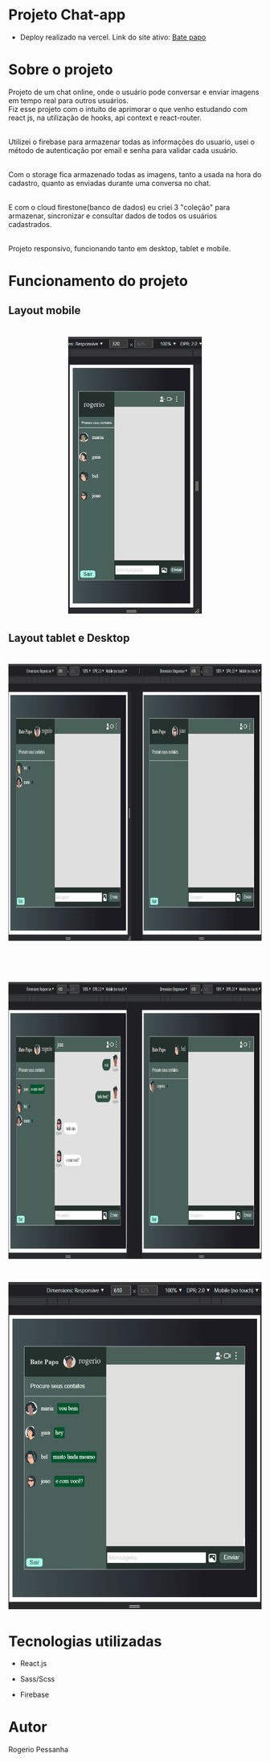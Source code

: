 # Projeto Chat-app

- Deploy realizado na vercel. 
Link do site ativo: [Bate papo](https://bate-papo-online.vercel.app/registro)

# Sobre o projeto

Projeto de um chat online, onde o usuário pode conversar e enviar imagens em tempo real para outros usuários.</br>
Fiz esse projeto com o intuito de aprimorar o que venho estudando com react js, na utilização de hooks, api context e react-router. </br></br>

Utilizei o firebase para armazenar todas as informações do usuario, usei o método de autenticação por email e senha para validar cada usuário.</br></br>

Com o storage fica armazenado todas as imagens, tanto a usada na hora do cadastro, quanto as enviadas durante uma conversa no chat.</br></br>

E com o cloud firestone(banco de dados) eu criei 3 "coleção" para armazenar, sincronizar e consultar dados de todos os usuários cadastrados.</br></br>

Projeto responsivo, funcionando tanto em desktop, tablet e mobile.

# Funcionamento do projeto

## Layout mobile

<h1 align="center">
  <img  height="550px" src="https://github.com/rogeriopessanha/chat/blob/main/chat-app/src/img/readme-info/mobile.gif" />
</h1>


## Layout tablet e Desktop

<h1 align="center">
  <img width="850px" height="550px" src="https://github.com/rogeriopessanha/chat/blob/main/chat-app/src/img/readme-info/chat-conversa.gif" />
</h1> </br>

<h1 align="center">
  <img width="850px" height="550px" src="https://github.com/rogeriopessanha/chat/blob/main/chat-app/src/img/readme-info/chat-img-gaia.gif" />
</h1>

<h1 align="center">
  <img width="650px" height="650px" src="https://github.com/rogeriopessanha/chat/blob/main/chat-app/src/img/readme-info/chat-completo.gif" />
</h1>


# Tecnologias utilizadas

- React.js 

- Sass/Scss

- Firebase

# Autor

Rogerio Pessanha

